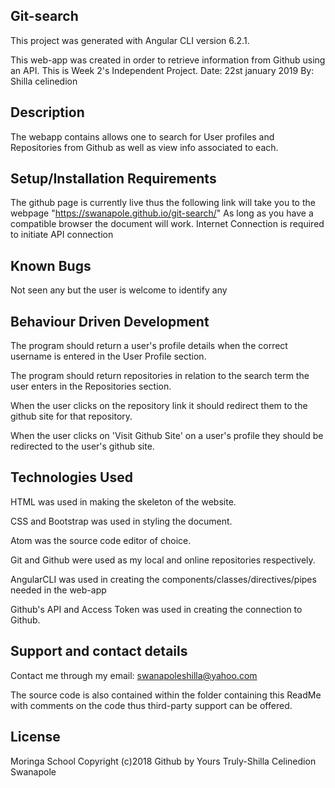 
## Git-search
This project was generated with Angular CLI version 6.2.1.

This web-app was created in order to retrieve information from Github using an API. This is Week 2's Independent Project. Date: 22st january 2019 By: Shilla celinedion

## Description
The webapp contains allows one to search for User profiles and Repositories from Github as well as view info associated to each.

## Setup/Installation Requirements
The github page is currently live thus the following link will take you to the webpage "https://swanapole.github.io/git-search/" As long as you have a compatible browser the document will work. Internet Connection is required to initiate API connection

## Known Bugs
Not seen any but the user is welcome to identify any

## Behaviour Driven Development
The program should return a user's profile details when the correct username is entered in the User Profile section.

The program should return repositories in relation to the search term the user enters in the Repositories section.

When the user clicks on the repository link it should redirect them to the github site for that repository.

When the user clicks on 'Visit Github Site' on a user's profile they should be redirected to the user's github site.

## Technologies Used
HTML was used in making the skeleton of the website.

CSS and Bootstrap was used in styling the document.

Atom was the source code editor of choice.

Git and Github were used as my local and online repositories respectively.

AngularCLI was used in creating the components/classes/directives/pipes needed in the web-app

Github's API and Access Token was used in creating the connection to Github.

## Support and contact details
Contact me through my email: swanapoleshilla@yahoo.com

The source code is also contained within the folder containing this ReadMe with comments on the code thus third-party support can be offered.

## License
Moringa School Copyright (c)2018 Github by Yours Truly-Shilla Celinedion Swanapole

